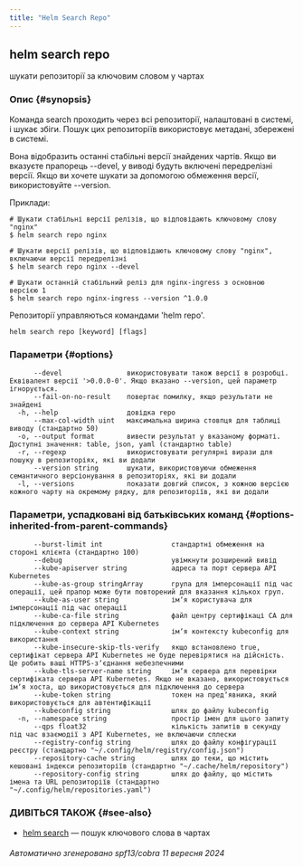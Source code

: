 ```yaml
---
title: "Helm Search Repo"
---
```


## helm search repo

шукати репозиторії за ключовим словом у чартах

### Опис {#synopsis}

Команда search проходить через всі репозиторії, налаштовані в системі, і шукає збіги. Пошук цих репозиторіїв використовує метадані, збережені в системі.

Вона відобразить останні стабільні версії знайдених чартів. Якщо ви вказуєте прапорець --devel, у виводі будуть включені передрелізні версії. Якщо ви хочете шукати за допомогою обмеження версії, використовуйте --version.

Приклади:

```console
# Шукати стабільні версії релізів, що відповідають ключовому слову "nginx"
$ helm search repo nginx

# Шукати версії релізів, що відповідають ключовому слову "nginx", включаючи версії передрелізні
$ helm search repo nginx --devel

# Шукати останній стабільний реліз для nginx-ingress з основною версією 1
$ helm search repo nginx-ingress --version ^1.0.0
```

Репозиторії управляються командами 'helm repo'.

```shell
helm search repo [keyword] [flags]
```

### Параметри {#options}

```none
      --devel                використовувати також версії в розробці. Еквівалент версії '>0.0.0-0'. Якщо вказано --version, цей параметр ігнорується.
      --fail-on-no-result    повертає помилку, якщо результати не знайдені
  -h, --help                 довідка repo
      --max-col-width uint   максимальна ширина стовпця для таблиці виводу (стандартно 50)
  -o, --output format        вивести результат у вказаному форматі. Доступні значення: table, json, yaml (стандартно table)
  -r, --regexp               використовувати регулярні вирази для пошуку в репозиторіях, які ви додали
      --version string       шукати, використовуючи обмеження семантичного версіонування в репозиторіях, які ви додали
  -l, --versions             показати довгий список, з кожною версією кожного чарту на окремому рядку, для репозиторіїв, які ви додали
```

### Параметри, успадковані від батьківських команд {#options-inherited-from-parent-commands}

```none
      --burst-limit int                 стандартні обмеження на стороні клієнта (стандартно 100)
      --debug                           увімкнути розширений вивід
      --kube-apiserver string           адреса та порт сервера API Kubernetes
      --kube-as-group stringArray       група для імперсонації під час операції, цей прапор може бути повторений для вказання кількох груп.
      --kube-as-user string             імʼя користувача для імперсонації під час операції
      --kube-ca-file string             файл центру сертифікаці СА для підключення до сервера API Kubernetes
      --kube-context string             імʼя контексту kubeconfig для використання
      --kube-insecure-skip-tls-verify   якщо встановлено true, сертифікат сервера API Kubernetes не буде перевірятися на дійсність. Це робить ваші HTTPS-зʼєднання небезпечними
      --kube-tls-server-name string     імʼя сервера для перевірки сертифіката сервера API Kubernetes. Якщо не вказано, використовується імʼя хоста, що використовується для підключення до сервера
      --kube-token string               токен на предʼявника, який використовується для автентифікації
      --kubeconfig string               шлях до файлу kubeconfig
  -n, --namespace string                простір імен для цього запиту
      --qps float32                     кількість запитів в секунду під час взаємодії з API Kubernetes, не включаючи сплески
      --registry-config string          шлях до файлу конфігурації реєстру (стандартно "~/.config/helm/registry/config.json")
      --repository-cache string         шлях до теки, що містить кешовані індекси репозиторіїв (стандартно "~/.cache/helm/repository")
      --repository-config string        шлях до файлу, що містить імена та URL репозиторіїв (стандартно "~/.config/helm/repositories.yaml")
```

### ДИВІТЬСЯ ТАКОЖ {#see-also}

* [helm search](helm_search.md) — пошук ключового слова в чартах

###### Автоматично згенеровано spf13/cobra 11 вересня 2024
